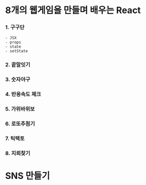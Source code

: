 # 8개의 웹게임을 만들며 배우는 React
  ### 1. 구구단
    - JSX 
    - props
    - state
    - setState
  ### 2. 끝말잇기
    
  ### 3. 숫자야구
   
  ### 4. 반응속도 체크
  ### 5. 가위바위보
  ### 6. 로또추첨기
  ### 7. 틱택토
  ### 8. 지뢰찾기

# SNS 만들기

